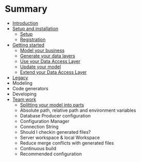 # Summary

* [Introduction](README.md)
* [Setup and installation](first_setup.md)
   * [Setup](setup.md)
   * [Registration](registration.md)
* [Getting started](getting_started.md)
   * [Model your business](model_your_business.md)
   * [Generate your data layers](generate_your_data_layers.md)
   * [Use your Data Access Layer](use_your_data_access_layer.md)
   * [Update your model](update_your_model.md)
   * [Extend your Data Access Layer](extend_your_data_access_layer.md)
* [Legacy](annexe.md)
* Modeling
* Code generators
* Developing
* [Team work](team_work.md)
   * [Splitting your model into parts](splitting_your_model_into_parts.md)
   * Absolute path, relative path and environment variables
   * Database Producer configuration
   * Configuration Manager
   * Connection String
   * Should I checkin generated files?
   * Server workspace & local Workspace
   * Reduce merge conflicts with generated files
   * Continuous build
   * Recommended configuration

